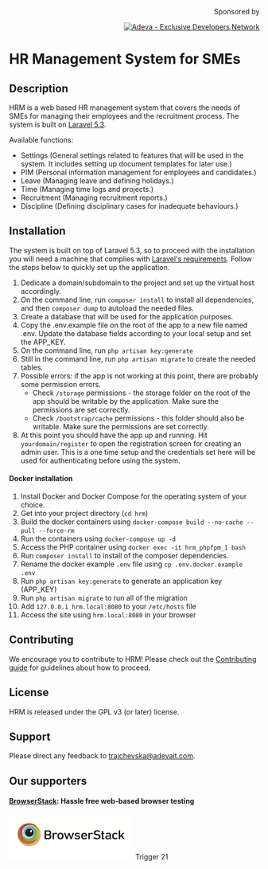 <p align="right">Sponsored by</p>
<p align="right"><a href="https://adevait.com/"><img src="https://adevait.com/img/logo.svg" alt="Adeva - Exclusive Developers Network" width="105" ></a></p>

# HR Management System for SMEs

## Description

HRM is a web based HR management system that covers the needs of SMEs for managing their employees and the recruitment process. The system is built on [Laravel 5.3](https://laravel.com/docs/5.3).

Available functions:

* Settings (General settings related to features that will be used in the system. It includes setting up document templates for later use.)
* PIM (Personal information management for employees and candidates.)
* Leave (Managing leave and defining holidays.)
* Time (Managing time logs and projects.)
* Recruitment (Managing recruitment reports.)
* Discipline (Defining disciplinary cases for inadequate behaviours.)

## Installation

The system is built on top of Laravel 5.3, so to proceed with the installation you will need a machine that complies with [Laravel's requirements](https://laravel.com/docs/5.3/installation). Follow the steps below to quickly set up the application.

1. Dedicate a domain/subdomain to the project and set up the virtual host accordingly.
2. On the command line, run `composer install` to install all dependencies, and then `composer dump` to autoload the needed files.
3. Create a database that will be used for the application purposes.
4. Copy the .env.example file on the root of the app to a new file named .env. Update the database fields according to your local setup and set the APP_KEY.
5. On the command line, run `php artisan key:generate`
6. Still in the command line, run `php artisan migrate` to create the needed tables. 
7. Possible errors: if the app is not working at this point, there are probably some permission errors. 
    * Check `/storage` permissions - the storage folder on the root of the app should be writable by the application. Make sure the permissions are set correctly.
    * Check `/bootstrap/cache` permissions - this folder should also be writable. Make sure the permissions are set correctly. 
8. At this point you should have the app up and running. Hit `yourdomain/register` to open the registration screen for creating an admin user. This is a one time setup and the credentials set here will be used for authenticating before using the system.

#### Docker installation
1. Install Docker and Docker Compose for the operating system of your choice.
2. Get into your project directory (`cd hrm`)
3. Build the docker containers using `docker-compose build --no-cache --pull --force-rm`
4. Run the containers using `docker-compose up -d`
5. Access the PHP container using `docker exec -it hrm_phpfpm_1 bash`
6. Run `composer install` to install of the composer dependencies.
7. Rename the docker example `.env` file using `cp .env.docker.example .env`
8. Run `php artisan key:generate` to generate an application key (APP_KEY)
9. Run `php artisan migrate` to run all of the migration
10. Add `127.0.0.1 hrm.local:8080` to your `/etc/hosts` file
11. Access the site using `hrm.local:8080` in your browser

## Contributing

We encourage you to contribute to HRM! Please check out the [Contributing guide](contributing.md) for guidelines about how to proceed. 

## License

HRM is released under the GPL v3 (or later) license.

## Support

Please direct any feedback to trajchevska@adevait.com.

## Our supporters
#### [BrowserStack](https://www.browserstack.com/): Hassle free web-based browser testing 
![Testing made easy with BrowserStack](https://raw.githubusercontent.com/adevait/hrm/master/public/images/browserstack-logo.png)
Trigger 21
